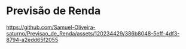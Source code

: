 # Previsão de Renda





https://github.com/Samuel-Oliveira-saturno/Previsao_de_Renda/assets/120234429/386b8048-5eff-4df3-8794-a2edd65f2055


